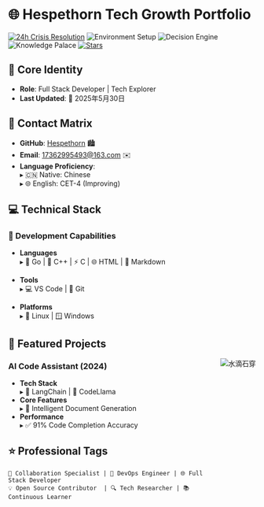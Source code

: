 # 🌐 Hespethorn Tech Growth Portfolio
[![24h Crisis Resolution](https://img.shields.io/badge/Personality-ENTJ-orange?logo=bug)](https://www.16personalities.com/profile)
![Environment Setup](https://img.shields.io/badge/Collaboration-Specialist-green?style=flat-square)
![Decision Engine](https://img.shields.io/badge/decisions-24h-red?logo=git)
![Knowledge Palace](https://img.shields.io/badge/Continuous-Learner-gold?logo=book)
[![Stars](https://img.shields.io/github/stars/Hespethorn/Hespethorn)](https://github.com/Hespethorn/Hespethorn)
## 📌 Core Identity
- **Role**: Full Stack Developer | Tech Explorer
- **Last Updated**: 📅 2025年5月30日

## 🔗 Contact Matrix
- **GitHub**: [Hespethorn](https://github.com/Hespethorn) 🏙️  
- **Email**: 17362995493@163.com ✉️  
- **Language Proficiency**:  
  ▸ 🇨🇳 Native: Chinese  
  ▸ 🌐 English: CET-4 (Improving)  

## 💻 Technical Stack
### 🔧 Development Capabilities
- **Languages**  
  ▸ 🐞 Go | 🚀 C++ | ⚡ C | 🌐 HTML | 📝 Markdown  

- **Tools**  
  ▸ 💻 VS Code | 🧩 Git  

- **Platforms**  
  ▸ 🐧 Linux | 🪟 Windows  
## 🚀 Featured Projects
<img align="right" src="https://github-readme-stats.vercel.app/api?username=Hespethorn&show_icons=true&icon_color=CE1D2D&text_color=718096&bg_color=ffffff&hide_title=true"  alt="水滴石穿" align="right" style="margin-bottom: 500px;"/>
<!--https://github.com/anuraghazra/github-readme-stats?tab=readme-ov-file#disable-rate-limit-protections从大佬这里copy的效果!-->

###  AI Code Assistant (2024)

- **Tech Stack**  
  ▸ 🔗 LangChain | 🤖 CodeLlama  
- **Core Features**  
  ▸ 📄 Intelligent Document Generation  
- **Performance**  
  ▸ ✅ 91% Code Completion Accuracy  

## ⭐ Professional Tags

```text
🤝 Collaboration Specialist | 🔧 DevOps Engineer | 🌐 Full Stack Developer
💡 Open Source Contributor  | 🔍 Tech Researcher | 📚 Continuous Learner    
```  
